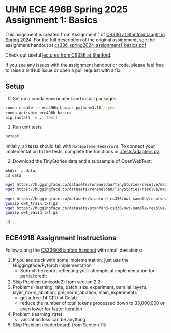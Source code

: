 # UHM ECE 496B Spring 2025 Assignment 1: Basics

This asignment is created from Assignment 1 of [CS336 at Stanford taught in Spring 2024](https://stanford-cs336.github.io/spring2024/). 
For the full description of the original assignment, see the assignment handout at
[cs336_spring2024_assignment1_basics.pdf](./cs336_spring2024_assignment1_basics.pdf)

Check out useful [lectures from CS336 at Stanford](https://github.com/stanford-cs336/spring2024-lectures).

If you see any issues with the assignment handout or code, please feel free to
raise a GitHub issue or open a pull request with a fix.

## Setup

0. Set up a conda environment and install packages:

``` sh
conda create -n ece496b_basics python=3.10 --yes
conda activate ece496b_basics
pip install -e .'[test]'
```

1. Run unit tests:

``` sh
pytest
```

Initially, all tests should fail with `NotImplementedError`s.
To connect your implementation to the tests, complete the
functions in [./tests/adapters.py](./tests/adapters.py).

2. Download the TinyStories data and a subsample of OpenWebText:

``` sh
mkdir -p data
cd data

wget https://huggingface.co/datasets/roneneldan/TinyStories/resolve/main/TinyStoriesV2-GPT4-train.txt
wget https://huggingface.co/datasets/roneneldan/TinyStories/resolve/main/TinyStoriesV2-GPT4-valid.txt

wget https://huggingface.co/datasets/stanford-cs336/owt-sample/resolve/main/owt_train.txt.gz
gunzip owt_train.txt.gz
wget https://huggingface.co/datasets/stanford-cs336/owt-sample/resolve/main/owt_valid.txt.gz
gunzip owt_valid.txt.gz

cd ..
```

## ECE491B Assignment instructions

Follow along the [CS336@Stanford handout](./cs336_spring2024_assignment1_basics.pdf) with small deviations:
1. If you are stuck with some implementation, just use the Huggingface/Pytorch implementation
    - Submit the report reflecting your attempts at implementation for partial credit
2. Skip Problem (unicode2) from section 2.2
3. Problems (learning_rate, batch_size_experiment, parallel_layers, layer_norm_ablation, pre_norm_ablation, main_experiment):
    - get a free T4 GPU at Colab
    - reduce the number of total tokens processed down to 33,000,000 or even lower for faster iteration
4. Problem (learning_rate):
    - validation loss can be anything
5. Skip Problem (leaderboard) from Section 7.5

